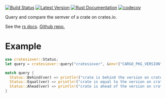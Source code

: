 [![Build Status](https://travis-ci.com/kurtlawrence/cratesiover.svg?branch=master)](https://travis-ci.com/kurtlawrence/cratesiover)
[![Latest Version](https://img.shields.io/crates/v/cratesiover.svg)](https://crates.io/crates/cratesiover)
[![Rust Documentation](https://img.shields.io/badge/api-rustdoc-blue.svg)](https://docs.rs/cratesiover)
[![codecov](https://codecov.io/gh/kurtlawrence/cratesiover/branch/master/graph/badge.svg)](https://codecov.io/gh/kurtlawrence/cratesiover)

Query and compare the semver of a crate on crates.io.

See the [rs docs](https://docs.rs/cratesiover/). [Github repo.](https://github.com/kurtlawrence/cratesiover)

# Example

```rust
use cratesiover::Status;
let query = cratesiover::query("cratesiover", &env!("CARGO_PKG_VERSION")).unwrap();

match query {
  Status::Behind(ver) => println!("crate is behind the version on crates.io {}", ver),
  Status::Equal(ver) => println!("crate is equal to the version on crates.io {}", ver),
  Status::Ahead(ver) => println!("crate is ahead of the version on crates.io {}", ver),
}
```